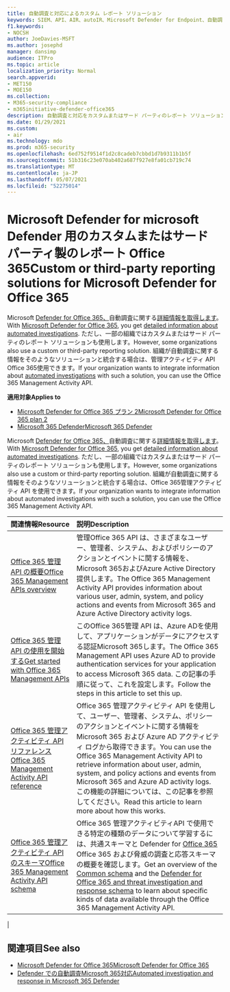 ```yaml
---
title: 自動調査と対応によるカスタム レポート ソリューション
keywords: SIEM、API、AIR、autoIR、Microsoft Defender for Endpoint、自動調査、統合、カスタム レポート
f1.keywords:
- NOCSH
author: JoeDavies-MSFT
ms.author: josephd
manager: dansimp
audience: ITPro
ms.topic: article
localization_priority: Normal
search.appverid:
- MET150
- MOE150
ms.collection:
- M365-security-compliance
- m365initiative-defender-office365
description: 自動調査と対応をカスタムまたはサード パーティのレポート ソリューションに統合する方法について説明します。
ms.date: 01/29/2021
ms.custom:
- air
ms.technology: mdo
ms.prod: m365-security
ms.openlocfilehash: 6ed752f9514f1d2c8cadeb7cbbd1d7b9311b1b5f
ms.sourcegitcommit: 51b316c23e070ab402a687f927e8fa01cb719c74
ms.translationtype: MT
ms.contentlocale: ja-JP
ms.lasthandoff: 05/07/2021
ms.locfileid: "52275014"
---
```

# <a name="custom-or-third-party-reporting-solutions-for-microsoft-defender-for-office-365"></a><span data-ttu-id="42d6b-104">Microsoft Defender for microsoft Defender 用のカスタムまたはサード パーティ製のレポート Office 365</span><span class="sxs-lookup"><span data-stu-id="42d6b-104">Custom or third-party reporting solutions for Microsoft Defender for Office 365</span></span>

<span data-ttu-id="42d6b-105">Microsoft [Defender for Office 365、](defender-for-office-365.md)自動調査に関する[詳細情報を取得します](air-view-investigation-results.md)。</span><span class="sxs-lookup"><span data-stu-id="42d6b-105">With [Microsoft Defender for Office 365](defender-for-office-365.md), you get [detailed information about automated investigations](air-view-investigation-results.md).</span></span> <span data-ttu-id="42d6b-106">ただし、一部の組織ではカスタムまたはサード パーティのレポート ソリューションも使用します。</span><span class="sxs-lookup"><span data-stu-id="42d6b-106">However, some organizations also use a custom or third-party reporting solution.</span></span> <span data-ttu-id="42d6b-107">組織が自動調査に関する情報を[](office-365-air.md)そのようなソリューションと統合する場合は、管理アクティビティ API Office 365使用できます。</span><span class="sxs-lookup"><span data-stu-id="42d6b-107">If your organization wants to integrate information about [automated investigations](office-365-air.md) with such a solution, you can use the Office 365 Management Activity API.</span></span>

<span data-ttu-id="42d6b-108">**適用対象**</span><span class="sxs-lookup"><span data-stu-id="42d6b-108">**Applies to**</span></span>
- [<span data-ttu-id="42d6b-109">Microsoft Defender for Office 365 プラン 2</span><span class="sxs-lookup"><span data-stu-id="42d6b-109">Microsoft Defender for Office 365 plan 2</span></span>](defender-for-office-365.md)
- [<span data-ttu-id="42d6b-110">Microsoft 365 Defender</span><span class="sxs-lookup"><span data-stu-id="42d6b-110">Microsoft 365 Defender</span></span>](../defender/microsoft-365-defender.md)

<span data-ttu-id="42d6b-111">Microsoft [Defender for Office 365、](defender-for-office-365.md)自動調査に関する[詳細情報を取得します](air-view-investigation-results.md)。</span><span class="sxs-lookup"><span data-stu-id="42d6b-111">With [Microsoft Defender for Office 365](defender-for-office-365.md), you get [detailed information about automated investigations](air-view-investigation-results.md).</span></span> <span data-ttu-id="42d6b-112">ただし、一部の組織ではカスタムまたはサード パーティのレポート ソリューションも使用します。</span><span class="sxs-lookup"><span data-stu-id="42d6b-112">However, some organizations also use a custom or third-party reporting solution.</span></span> <span data-ttu-id="42d6b-113">組織が自動調査に関する情報をそのようなソリューションと統合する場合は、Office 365管理アクティビティ API を使用できます。</span><span class="sxs-lookup"><span data-stu-id="42d6b-113">If your organization wants to integrate information about automated investigations with such a solution, you can use the Office 365 Management Activity API.</span></span>

|<span data-ttu-id="42d6b-114">関連情報</span><span class="sxs-lookup"><span data-stu-id="42d6b-114">Resource</span></span>|<span data-ttu-id="42d6b-115">説明</span><span class="sxs-lookup"><span data-stu-id="42d6b-115">Description</span></span>|
|:---|:---|
|[<span data-ttu-id="42d6b-116">Office 365 管理 API の概要</span><span class="sxs-lookup"><span data-stu-id="42d6b-116">Office 365 Management APIs overview</span></span>](/office/office-365-management-api/office-365-management-apis-overview)|<span data-ttu-id="42d6b-117">管理Office 365 API は、さまざまなユーザー、管理者、システム、およびポリシーのアクションとイベントに関する情報を、Microsoft 365およびAzure Active Directory提供します。</span><span class="sxs-lookup"><span data-stu-id="42d6b-117">The Office 365 Management Activity API provides information about various user, admin, system, and policy actions and events from Microsoft 365 and Azure Active Directory activity logs.</span></span>|
|[<span data-ttu-id="42d6b-118">Office 365 管理 API の使用を開始する</span><span class="sxs-lookup"><span data-stu-id="42d6b-118">Get started with Office 365 Management APIs</span></span>](/office/office-365-management-api/get-started-with-office-365-management-apis)|<span data-ttu-id="42d6b-119">このOffice 365管理 API は、Azure ADを使用して、アプリケーションがデータにアクセスする認証Microsoft 365します。</span><span class="sxs-lookup"><span data-stu-id="42d6b-119">The Office 365 Management API uses Azure AD to provide authentication services for your application to access Microsoft 365 data.</span></span> <span data-ttu-id="42d6b-120">この記事の手順に従って、これを設定します。</span><span class="sxs-lookup"><span data-stu-id="42d6b-120">Follow the steps in this article to set this up.</span></span>|
|[<span data-ttu-id="42d6b-121">Office 365 管理アクティビティ API リファレンス</span><span class="sxs-lookup"><span data-stu-id="42d6b-121">Office 365 Management Activity API reference</span></span>](/office/office-365-management-api/office-365-management-activity-api-reference)|<span data-ttu-id="42d6b-122">Office 365 管理アクティビティ API を使用して、ユーザー、管理者、システム、ポリシーのアクションとイベントに関する情報を Microsoft 365 および Azure AD アクティビティ ログから取得できます。</span><span class="sxs-lookup"><span data-stu-id="42d6b-122">You can use the Office 365 Management Activity API to retrieve information about user, admin, system, and policy actions and events from Microsoft 365 and Azure AD activity logs.</span></span> <span data-ttu-id="42d6b-123">この機能の詳細については、この記事を参照してください。</span><span class="sxs-lookup"><span data-stu-id="42d6b-123">Read this article to learn more about how this works.</span></span>|
|[<span data-ttu-id="42d6b-124">Office 365 管理アクティビティ API のスキーマ</span><span class="sxs-lookup"><span data-stu-id="42d6b-124">Office 365 Management Activity API schema</span></span>](/office/office-365-management-api/office-365-management-activity-api-schema)|<span data-ttu-id="42d6b-125">Office 365 管理アクティビティ[](/office/office-365-management-api/office-365-management-activity-api-schema#common-schema)API で使用できる特定の種類のデータについて学習するには、共通スキーマと Defender for [Office 365](/office/office-365-management-api/office-365-management-activity-api-schema#office-365-advanced-threat-protection-and-threat-investigation-and-response-schema) Office 365 および脅威の調査と応答スキーマの概要を確認します。</span><span class="sxs-lookup"><span data-stu-id="42d6b-125">Get an overview of the [Common schema](/office/office-365-management-api/office-365-management-activity-api-schema#common-schema) and the [Defender for Office 365 and threat investigation and response schema](/office/office-365-management-api/office-365-management-activity-api-schema#office-365-advanced-threat-protection-and-threat-investigation-and-response-schema) to learn about specific kinds of data available through the Office 365 Management Activity API.</span></span>|
|

## <a name="see-also"></a><span data-ttu-id="42d6b-126">関連項目</span><span class="sxs-lookup"><span data-stu-id="42d6b-126">See also</span></span>

- [<span data-ttu-id="42d6b-127">Microsoft Defender for Office 365</span><span class="sxs-lookup"><span data-stu-id="42d6b-127">Microsoft Defender for Office 365</span></span>](defender-for-office-365.md)
- [<span data-ttu-id="42d6b-128">Defender での自動調査Microsoft 365対応</span><span class="sxs-lookup"><span data-stu-id="42d6b-128">Automated investigation and response in Microsoft 365 Defender</span></span>](/microsoft-365/security/defender/m365d-autoir)
